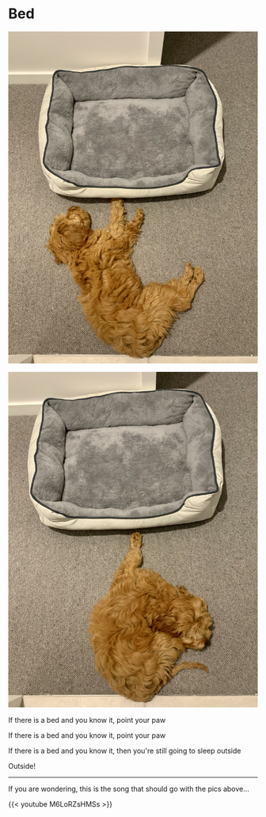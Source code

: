 # Bed


![Billie and bed](https://github.com/huatuostudio/HTSWebRes/blob/main/img/20230310.jpeg?raw=true)

![Billie and bed](https://github.com/huatuostudio/HTSWebRes/blob/main/img/20230310a.jpeg?raw=true)

If there is a bed and you know it, point your paw

If there is a bed and you know it, point your paw

If there is a bed and you know it, then you're still going to sleep outside

Outside!

<hr> 

If you are wondering, this is the song that should go with the pics above...

{{< youtube M6LoRZsHMSs >}}


